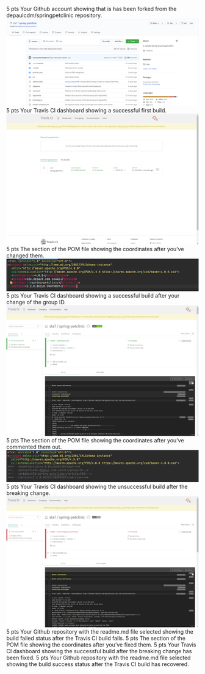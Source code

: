 5 pts Your Github account showing that is has been forked from the depaulcdm/springpetclinic repository. ![Screen Capture #1](images/image_1.png)
5 pts Your Travis CI dashboard showing a successful first build. ![Screen Capture #2](images/image_2.png)
5 pts The section of the POM file showing the coordinates after you’ve changed them. ![Screen Capture #3](images/image_3.png)
5 pts Your Travis CI dashboard showing a successful build after your change of the group 
ID. ![Screen Capture #4](images/image_4.png)
5 pts The section of the POM file showing the coordinates after you’ve commented them
out. ![Screen Capture #5](images/image_5.png)
5 pts Your Travis CI dashboard showing the unsuccessful build after the breaking change.  ![Screen Capture #5](images/image_6.png)
5 pts Your Github repository with the readme.md file selected showing the build failed
status after the Travis CI build fails.
5 pts The section of the POM file showing the coordinates after you’ve fixed them.
5 pts Your Travis CI dashboard showing the successful build after the breaking change has
been fixed.
5 pts Your Github repository with the readme.md file selected showing the build success
status after the Travis CI build has recovered.
